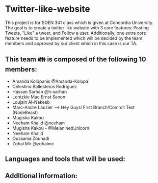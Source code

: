 # Twitter-like-website
This project is for SOEN 341 class which is given at Concordia University. The goal is to create a twitter like website with 3 core features: Posting Tweets, "Like" a tweet, and Follow a user. Additionally, one extra core feature needs to be implemented which will be decided by the team members and approved by our client which in this case is our TA.

## This team :family: is composed of the following 10 members:

- Amanda Kolopanis @Amanda-Kolopa
- Celestino Ballesteros Rodriguez
- Hassan Sarhan @h-sarhan
- Lentzkie Mac Ernst Sanon
- Loujain Al-Nakeeb
- Marc-Andre Lauzier                --> Hey Guys! First Branch/Commit Test (NodeBeast)
- Mugisha Kakou	
- Neeham Khalid @neeham
- Mugisha Kakou	- @MelaninedUnicorn
- Neeham Khalid
- Oussama Zouhadi
- Zohal Mir @zohalmir

## Languages and tools that will be used:


## Additional information:
